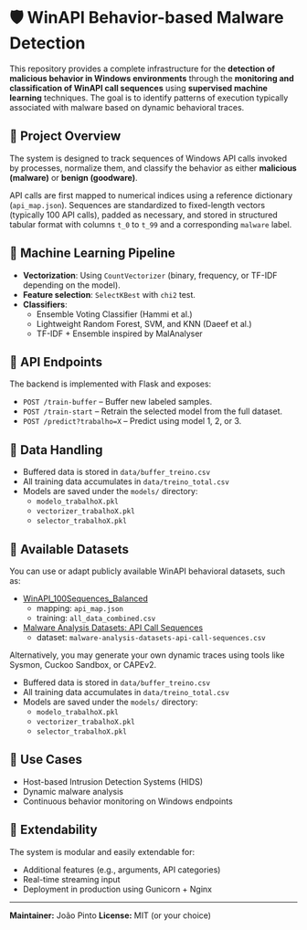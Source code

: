 # 🛡️ WinAPI Behavior-based Malware Detection

This repository provides a complete infrastructure for the **detection of malicious behavior in Windows environments** through the **monitoring and classification of WinAPI call sequences** using **supervised machine learning** techniques. The goal is to identify patterns of execution typically associated with malware based on dynamic behavioral traces.

## 🎯 Project Overview

The system is designed to track sequences of Windows API calls invoked by processes, normalize them, and classify the behavior as either **malicious (malware)** or **benign (goodware)**.

API calls are first mapped to numerical indices using a reference dictionary (`api_map.json`). Sequences are standardized to fixed-length vectors (typically 100 API calls), padded as necessary, and stored in structured tabular format with columns `t_0` to `t_99` and a corresponding `malware` label.

## 🧠 Machine Learning Pipeline

- **Vectorization**: Using `CountVectorizer` (binary, frequency, or TF-IDF depending on the model).
- **Feature selection**: `SelectKBest` with `chi2` test.
- **Classifiers**:
  - Ensemble Voting Classifier (Hammi et al.)
  - Lightweight Random Forest, SVM, and KNN (Daeef et al.)
  - TF-IDF + Ensemble inspired by MalAnalyser

## 🔌 API Endpoints

The backend is implemented with Flask and exposes:

- `POST /train-buffer` – Buffer new labeled samples.
- `POST /train-start` – Retrain the selected model from the full dataset.
- `POST /predict?trabalho=X` – Predict using model 1, 2, or 3.

## 💾 Data Handling

- Buffered data is stored in `data/buffer_treino.csv`
- All training data accumulates in `data/treino_total.csv`
- Models are saved under the `models/` directory:
  - `modelo_trabalhoX.pkl`
  - `vectorizer_trabalhoX.pkl`
  - `selector_trabalhoX.pkl`

## 📂 Available Datasets

You can use or adapt publicly available WinAPI behavioral datasets, such as:

- [WinAPI_100Sequences_Balanced](https://www.kaggle.com/code/joaopinto15/winapi-100sequences-balanced/output)
  - mapping: `api_map.json`
  - training: `all_data_combined.csv`
- [Malware Analysis Datasets: API Call Sequences](https://ieee-dataport.org/open-access/malware-analysis-datasets-api-call-sequences)
  - dataset: `malware-analysis-datasets-api-call-sequences.csv`

Alternatively, you may generate your own dynamic traces using tools like Sysmon, Cuckoo Sandbox, or CAPEv2.


- Buffered data is stored in `data/buffer_treino.csv`
- All training data accumulates in `data/treino_total.csv`
- Models are saved under the `models/` directory:
  - `modelo_trabalhoX.pkl`
  - `vectorizer_trabalhoX.pkl`
  - `selector_trabalhoX.pkl`

## 🚀 Use Cases

- Host-based Intrusion Detection Systems (HIDS)
- Dynamic malware analysis
- Continuous behavior monitoring on Windows endpoints

## 🧩 Extendability

The system is modular and easily extendable for:
- Additional features (e.g., arguments, API categories)
- Real-time streaming input
- Deployment in production using Gunicorn + Nginx

---

**Maintainer:** João Pinto
**License:** MIT (or your choice)
